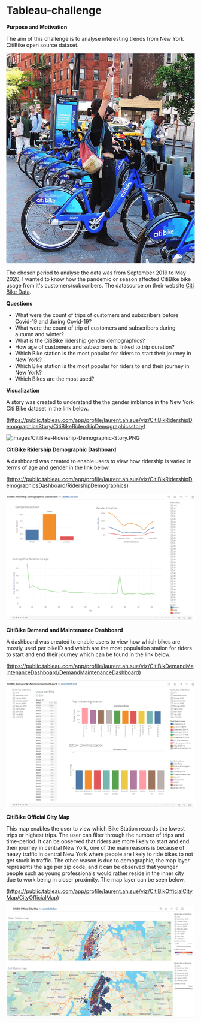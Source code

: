 # Tableau-challenge

**Purpose and Motivation**

The aim of this challenge is to analyse interesting trends from New York CitiBike open source dataset.

![Citi-Bikes](images/citi-bike-station-bikes.jpg)

The chosen period to analyse the data was from September 2019 to May 2020, I wanted to know how the pandemic or season affected CitiBike bike usage from it's customers/subscribers. The datasource on their website [Citi Bike Data](https://wwww.citibikenyc.com/system-data).

**Questions**

* What were the count of trips of customers and subscribers before Covid-19 and during Covid-19?
* What were the count of trip of customers and subscribers during autumn and winter?
* What is the CitiBike ridership gender demographics?
* How age of customers and subscribers is linked to trip duration?
* Which Bike station is the most popular for riders to start their journey in New York?
* Which Bike station is the most popular for riders to end their journey in New York?
* Which Bikes are the most used?

**Visualization**

A story was created to understand the the gender imblance in the New York Citi Bike dataset in the link below.

(https://public.tableau.com/app/profile/laurent.ah.sue/viz/CitiBikRidershipDemographicsStory/CitiBikeRidershipDemographicsstory)

![images/CitiBike-Ridership-Demographic-Story.PNG](CitiBike-Ridership-Demographic-Story.PNG)

**CitiBike Ridership Demographic Dashboard**

A dashboard was created to enable users to view how ridership is varied in terms of age and gender in the link below.

(https://public.tableau.com/app/profile/laurent.ah.sue/viz/CitiBikRidershipDemographicsDashboard/RidershipDemographics)

![images/CitiBike-Ridership-Demographic-Dashboard](images/CitiBike-Ridership-Demographic-Dashboard.PNG)


**CitiBike Demand and Maintenance Dashboard**

A dashboard was created to enable users to view how which bikes are mostly used per bikeID and which are the most population station for riders to start and end their journey which can be found in the link below.

(https://public.tableau.com/app/profile/laurent.ah.sue/viz/CitiBikDemandMaintenanceDashboard/DemandMaintenanceDashboard)

![images/CitiBike-Demand-and-Maintenance-Dashboard.PNG](images/CitiBike-Demand-and-Maintenance-Dashboard.PNG)


**CitiBike Official City Map**

This map enables the user to view which Bike Station records the lowest trips or highest trips. The user can filter through the number of trips and time-period. It can be observed that riders are more likely to start and end their journey in central New York, one of the main reasons is because of heavy traffic in central New York where people are likely to ride bikes to not get stuck in traffic. The other reason is due to demographic, the map layer represents the age per zip code, and it can be observed that younger people such as young professionals would rather reside in the inner city due to work being in closer proximity.  The map layer can be seen below.

(https://public.tableau.com/app/profile/laurent.ah.sue/viz/CitiBikOfficialCityMap/CityOfficialMap)

![images/CitiBike-Official-City-Map.PNG](images/CitiBike-Official-City-Map.PNG)


